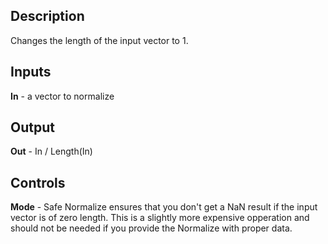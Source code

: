 ## Description
Changes the length of the input vector to 1.

## Inputs
**In** - a vector to normalize

## Output
**Out** - In / Length(In)

## Controls
**Mode** - Safe Normalize ensures that you don't get a NaN result if the input vector is of zero length. This is a slightly more expensive opperation and should not be needed if you provide the Normalize with proper data.